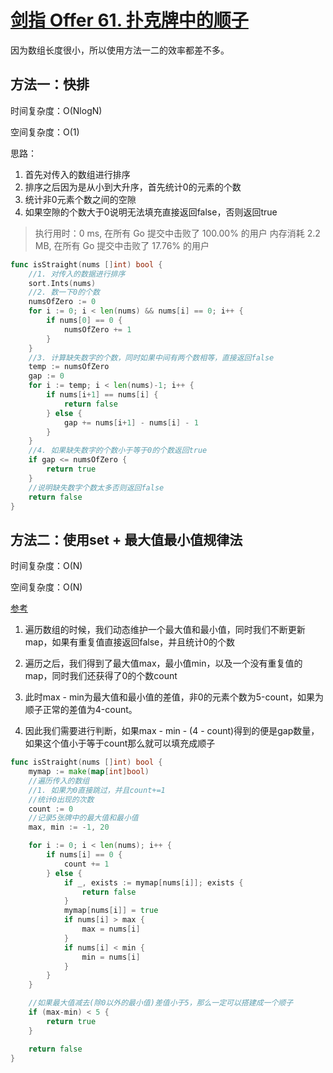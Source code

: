 # [剑指 Offer 61. 扑克牌中的顺子](https://leetcode-cn.com/problems/bu-ke-pai-zhong-de-shun-zi-lcof/)

因为数组长度很小，所以使用方法一二的效率都差不多。

## 方法一：快排

时间复杂度：O(NlogN)

空间复杂度：O(1)

思路：


1. 首先对传入的数组进行排序
2. 排序之后因为是从小到大升序，首先统计0的元素的个数
3. 统计非0元素个数之间的空隙
4. 如果空隙的个数大于0说明无法填充直接返回false，否则返回true


> 执行用时：0 ms, 在所有 Go 提交中击败了 100.00% 的用户
> 		内存消耗 2.2 MB, 在所有 Go 提交中击败了 17.76% 的用户


```go
func isStraight(nums []int) bool {
	//1. 对传入的数据进行排序
	sort.Ints(nums)
	//2. 数一下0的个数
	numsOfZero := 0
	for i := 0; i < len(nums) && nums[i] == 0; i++ {
		if nums[0] == 0 {
			numsOfZero += 1
		}
	}
	//3. 计算缺失数字的个数，同时如果中间有两个数相等，直接返回false
	temp := numsOfZero
	gap := 0
	for i := temp; i < len(nums)-1; i++ {
		if nums[i+1] == nums[i] {
			return false
		} else {
			gap += nums[i+1] - nums[i] - 1
		}
	}
	//4. 如果缺失数字的个数小于等于0的个数返回true
	if gap <= numsOfZero {
		return true
	}
	//说明缺失数字个数太多否则返回false
	return false
}

```

## 方法二：使用set + 最大值最小值规律法

时间复杂度：O(N)

空间复杂度：O(N)

[参考](https://leetcode-cn.com/problems/bu-ke-pai-zhong-de-shun-zi-lcof/solution/mian-shi-ti-61-bu-ke-pai-zhong-de-shun-zi-ji-he-se/)

1. 遍历数组的时候，我们动态维护一个最大值和最小值，同时我们不断更新map，如果有重复值直接返回false，并且统计0的个数

2. 遍历之后，我们得到了最大值max，最小值min，以及一个没有重复值的map，同时我们还获得了0的个数count

3. 此时max - min为最大值和最小值的差值，非0的元素个数为5-count，如果为顺子正常的差值为4-count。

4. 因此我们需要进行判断，如果max - min - (4 - count)得到的便是gap数量，如果这个值小于等于count那么就可以填充成顺子

```go
func isStraight(nums []int) bool {
	mymap := make(map[int]bool)
	//遍历传入的数组
	//1. 如果为0直接跳过，并且count+=1
	//统计0出现的次数
	count := 0
	//记录5张牌中的最大值和最小值
	max, min := -1, 20

	for i := 0; i < len(nums); i++ {
		if nums[i] == 0 {
			count += 1
		} else {
			if _, exists := mymap[nums[i]]; exists {
				return false
			}
			mymap[nums[i]] = true
			if nums[i] > max {
				max = nums[i]
			}
			if nums[i] < min {
				min = nums[i]
			}
		}
	}

	//如果最大值减去(除0以外的最小值)差值小于5，那么一定可以搭建成一个顺子
	if (max-min) < 5 {
		return true
	}

	return false
}


```

